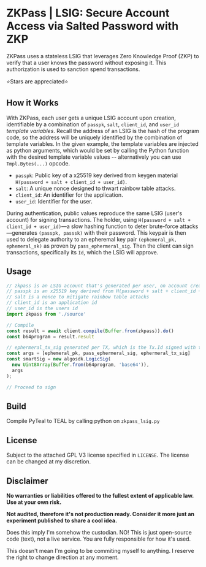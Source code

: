# ZKPass | LSIG: Secure Account Access via Salted Password with ZKP

ZKPass uses a stateless LSIG that leverages Zero Knowledge Proof (ZKP) to verify that a user knows the password without exposing it. This authorization is used to sanction spend transactions.

⭐Stars are appreciated⭐

## How it Works

With ZKPass, each user gets a unique LSIG account upon creation, identifiable by a combination of `passpk`, `salt`, `client_id`, and `user_id` *template variables*. Recall the address of an LSIG is the hash of the program code, so the address will be uniquely identified by the combination of template variables. In the given example, the template variables are injected as python arguments, which would be set by calling the Python function with the desired template variable values -- alternatively you can use `Tmpl.Bytes(...)` opcode.

- `passpk`: Public key of a x25519 key derived from keygen material `H(password + salt + client_id + user_id)`.
- `salt`: A unique nonce designed to thwart rainbow table attacks.
- `client_id`: An identifier for the application.
- `user_id`: Identifier for the user.

During authentication, public values reproduce the same LSIG (user's account) for signing transactions. The holder, using `H(password + salt + client_id + user_id)`—a slow hashing function to deter brute-force attacks—generates `(passpk, passsk)` with their password. This keypair is then used to delegate authority to an epheremal key pair `(ephemeral_pk, ephemeral_sk)` as proven by `pass_ephermeral_sig`. Then the client can sign transactions, specifically its `Id`, which the LSIG will approve.

## Usage

```typescript
// zkpass is an LSIG account that's generated per user, on account creation, identifiable by (passpk + salt + client_id + user_id) as hardcoded template variables, in the program code.
// passpk is an x25519 key derived from H(password + salt + client_id + user_id)
// salt is a nonce to mitigate rainbow table attacks
// client_id is an application id
// user_id is the users id
import zkpass from './source'

// Compile
const result = await client.compile(Buffer.from(zkpass)).do()
const b64program = result.result

// ephermeral_tx_sig generated per TX, which is the Tx.Id signed with the ephemeral key. The ephemeral key can be for the session.
const args = [ephemeral_pk, pass_ephermeral_sig, ephermeral_tx_sig]
const smartSig = new algosdk.LogicSig(
  new Uint8Array(Buffer.from(b64program, 'base64')),
  args
);

// Proceed to sign
```

## Build

Compile PyTeal to TEAL by calling python on `zkpass_lsig.py`

## License

Subject to the attached GPL V3 license specified in `LICENSE`. The license can be changed at my discretion.

## Disclaimer

**No warranties or liabilities offered to the fullest extent of applicable law. Use at your own risk.**

**Not audited, therefore it's not production ready. Consider it more just an experiment published to share a cool idea.**

Does this imply I'm somehow the custodian. NO! This is just open-source code (text), not a live service. You are fully responsible for how it's used.

This doesn't mean I'm going to be commiting myself to anything. I reserve the right to change direction at any moment.
